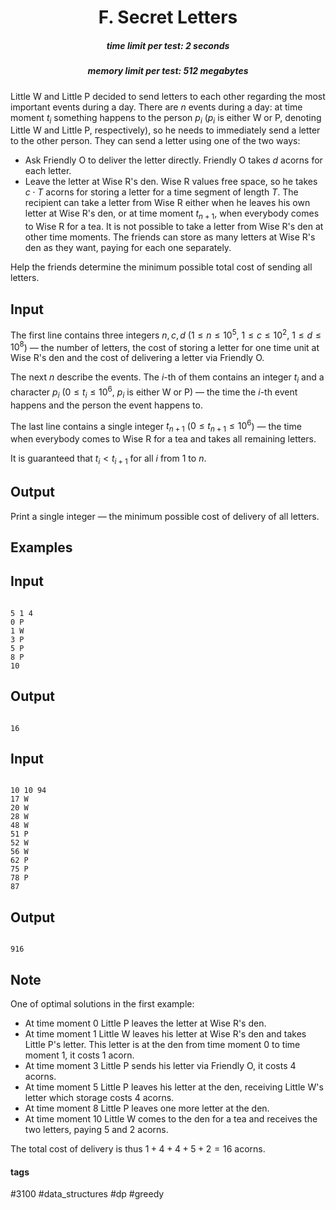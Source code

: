 <h1 style='text-align: center;'> F. Secret Letters</h1>

<h5 style='text-align: center;'>time limit per test: 2 seconds</h5>
<h5 style='text-align: center;'>memory limit per test: 512 megabytes</h5>

Little W and Little P decided to send letters to each other regarding the most important events during a day. There are $n$ events during a day: at time moment $t_i$ something happens to the person $p_i$ ($p_i$ is either W or P, denoting Little W and Little P, respectively), so he needs to immediately send a letter to the other person. They can send a letter using one of the two ways:

* Ask Friendly O to deliver the letter directly. Friendly O takes $d$ acorns for each letter.
* Leave the letter at Wise R's den. Wise R values free space, so he takes $c \cdot T$ acorns for storing a letter for a time segment of length $T$. The recipient can take a letter from Wise R either when he leaves his own letter at Wise R's den, or at time moment $t_{n + 1}$, when everybody comes to Wise R for a tea. It is not possible to take a letter from Wise R's den at other time moments. The friends can store as many letters at Wise R's den as they want, paying for each one separately.

Help the friends determine the minimum possible total cost of sending all letters.

## Input

The first line contains three integers $n, c, d$ ($1 \leq n \leq 10^5$, $1 \leq c \leq 10^2$, $1 \leq d \leq 10^8$) — the number of letters, the cost of storing a letter for one time unit at Wise R's den and the cost of delivering a letter via Friendly O.

The next $n$ describe the events. The $i$-th of them contains an integer $t_i$ and a character $p_i$ ($0 \leq t_i \leq 10^6$, $p_i$ is either W or P) — the time the $i$-th event happens and the person the event happens to.

The last line contains a single integer $t_{n + 1}$ ($0 \leq t_{n+1} \leq 10^6$) — the time when everybody comes to Wise R for a tea and takes all remaining letters. 

It is guaranteed that $t_i < t_{i + 1}$ for all $i$ from $1$ to $n$.

## Output

Print a single integer — the minimum possible cost of delivery of all letters.

## Examples

## Input


```

5 1 4
0 P
1 W
3 P
5 P
8 P
10

```
## Output


```

16

```
## Input


```

10 10 94
17 W
20 W
28 W
48 W
51 P
52 W
56 W
62 P
75 P
78 P
87

```
## Output


```

916

```
## Note

One of optimal solutions in the first example:

* At time moment 0 Little P leaves the letter at Wise R's den.
* At time moment 1 Little W leaves his letter at Wise R's den and takes Little P's letter. This letter is at the den from time moment 0 to time moment 1, it costs $1$ acorn.
* At time moment 3 Little P sends his letter via Friendly O, it costs $4$ acorns.
* At time moment 5 Little P leaves his letter at the den, receiving Little W's letter which storage costs 4 acorns.
* At time moment 8 Little P leaves one more letter at the den.
* At time moment 10 Little W comes to the den for a tea and receives the two letters, paying 5 and 2 acorns.

The total cost of delivery is thus $1 + 4 + 4 + 5 + 2 = 16$ acorns.



#### tags 

#3100 #data_structures #dp #greedy 